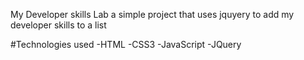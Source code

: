 My Developer skills Lab
a simple project that uses jquyery to add my developer skills to a list

#Technologies used 
-HTML
-CSS3
-JavaScript
-JQuery


